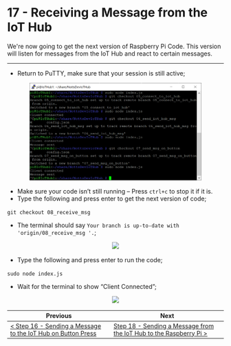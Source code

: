 # 17 - Receiving a Message from the IoT Hub #

We're now going to get the next version of Raspberry Pi Code. This version will listen for messages from the IoT Hub and react to certain messages.

---

- Return to PuTTY, make sure that your session is still active;

<p align="center">
    <img src="images/01_putty.png" width="400px" >
</p>

- Make sure your code isn’t still running – Press ```ctrl+c``` to stop it if it is.
- Type the following and press enter to get the next version of code;

```git checkout 08_receive_msg```

- The terminal should say ```Your branch is up-to-date with 'origin/08_receive_msg '.```;

<p align="center">
    <img src="images/02_code_checked_out.png" width="400px" >
</p>

- Type the following and press enter to run the code;

```sudo node index.js``` 

- Wait for the terminal to show “Client Connected”;

<p align="center">
    <img src="images/03_client_connected.png" width="400px" >
</p>

| Previous | Next |
| -------- | ---- |
| [< Step 16 - Sending a Message to the IoT Hub on Button Press](/16_send_msg_to_iot_hub_button/README.md) | [Step 18 - Sending a Message from the IoT Hub to the Raspberry Pi  >](/18_send_msg_from_hub_to_pi/README.md) |